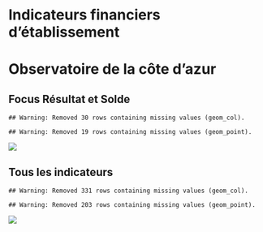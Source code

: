 Indicateurs financiers d’établissement
================

# Observatoire de la côte d’azur

## Focus Résultat et Solde

    ## Warning: Removed 30 rows containing missing values (geom_col).

    ## Warning: Removed 19 rows containing missing values (geom_point).

![](observatoire_de_la_côte_d_azur_files/figure-gfm/etab.focus-1.png)<!-- -->

## Tous les indicateurs

    ## Warning: Removed 331 rows containing missing values (geom_col).

    ## Warning: Removed 203 rows containing missing values (geom_point).

![](observatoire_de_la_côte_d_azur_files/figure-gfm/etab-1.png)<!-- -->
